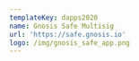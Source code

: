```yaml
---
templateKey: dapps2020
name: Gnosis Safe Multisig
url: 'https://safe.gnosis.io'
logo: /img/gnosis_safe_app.png
---
```


